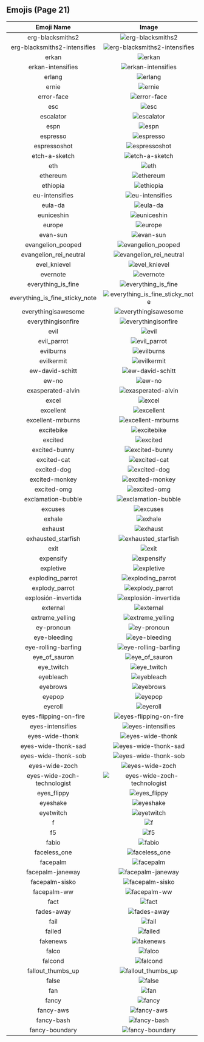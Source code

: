 
  ## Emojis (Page 21)
  |Emoji Name|Image|
  | :-: | :-: |
  |erg-blacksmiths2| ![erg-blacksmiths2](/output/erg-blacksmiths2.png)|
  |erg-blacksmiths2-intensifies| ![erg-blacksmiths2-intensifies](/output/erg-blacksmiths2-intensifies.gif)|
  |erkan| ![erkan](/output/erkan.png)|
  |erkan-intensifies| ![erkan-intensifies](/output/erkan-intensifies.gif)|
  |erlang| ![erlang](/output/erlang.png)|
  |ernie| ![ernie](/output/ernie.png)|
  |error-face| ![error-face](/output/error-face.png)|
  |esc| ![esc](/output/esc.png)|
  |escalator| ![escalator](/output/escalator.jpg)|
  |espn| ![espn](/output/espn.png)|
  |espresso| ![espresso](/output/espresso.jpg)|
  |espressoshot| ![espressoshot](/output/espressoshot.jpg)|
  |etch-a-sketch| ![etch-a-sketch](/output/etch-a-sketch.gif)|
  |eth| ![eth](/output/eth.png)|
  |ethereum| ![ethereum](/output/ethereum.png)|
  |ethiopia| ![ethiopia](/output/ethiopia.png)|
  |eu-intensifies| ![eu-intensifies](/output/eu-intensifies.gif)|
  |eula-da| ![eula-da](/output/eula-da.png)|
  |euniceshin| ![euniceshin](/output/euniceshin.png)|
  |europe| ![europe](/output/europe.png)|
  |evan-sun| ![evan-sun](/output/evan-sun.png)|
  |evangelion_pooped| ![evangelion_pooped](/output/evangelion_pooped.png)|
  |evangelion_rei_neutral| ![evangelion_rei_neutral](/output/evangelion_rei_neutral.png)|
  |evel_knievel| ![evel_knievel](/output/evel_knievel.jpg)|
  |evernote| ![evernote](/output/evernote.png)|
  |everything_is_fine| ![everything_is_fine](/output/everything_is_fine.gif)|
  |everything_is_fine_sticky_note| ![everything_is_fine_sticky_note](/output/everything_is_fine_sticky_note.png)|
  |everythingisawesome| ![everythingisawesome](/output/everythingisawesome.png)|
  |everythingisonfire| ![everythingisonfire](/output/everythingisonfire.gif)|
  |evil| ![evil](/output/evil.png)|
  |evil_parrot| ![evil_parrot](/output/evil_parrot.gif)|
  |evilburns| ![evilburns](/output/evilburns.png)|
  |evilkermit| ![evilkermit](/output/evilkermit.png)|
  |ew-david-schitt| ![ew-david-schitt](/output/ew-david-schitt.png)|
  |ew-no| ![ew-no](/output/ew-no.png)|
  |exasperated-alvin| ![exasperated-alvin](/output/exasperated-alvin.png)|
  |excel| ![excel](/output/excel.png)|
  |excellent| ![excellent](/output/excellent.png)|
  |excellent-mrburns| ![excellent-mrburns](/output/excellent-mrburns.gif)|
  |excitebike| ![excitebike](/output/excitebike.gif)|
  |excited| ![excited](/output/excited.gif)|
  |excited-bunny| ![excited-bunny](/output/excited-bunny.gif)|
  |excited-cat| ![excited-cat](/output/excited-cat.gif)|
  |excited-dog| ![excited-dog](/output/excited-dog.gif)|
  |excited-monkey| ![excited-monkey](/output/excited-monkey.gif)|
  |excited-omg| ![excited-omg](/output/excited-omg.gif)|
  |exclamation-bubble| ![exclamation-bubble](/output/exclamation-bubble.gif)|
  |excuses| ![excuses](/output/excuses.png)|
  |exhale| ![exhale](/output/exhale.png)|
  |exhaust| ![exhaust](/output/exhaust.jpg)|
  |exhausted_starfish| ![exhausted_starfish](/output/exhausted_starfish.png)|
  |exit| ![exit](/output/exit)|
  |expensify| ![expensify](/output/expensify.png)|
  |expletive| ![expletive](/output/expletive.png)|
  |exploding_parrot| ![exploding_parrot](/output/exploding_parrot)|
  |explody_parrot| ![explody_parrot](/output/explody_parrot.gif)|
  |explosión-invertida| ![explosión-invertida](/output/explosión-invertida)|
  |external| ![external](/output/external.gif)|
  |extreme_yelling| ![extreme_yelling](/output/extreme_yelling.gif)|
  |ey-pronoun| ![ey-pronoun](/output/ey-pronoun.png)|
  |eye-bleeding| ![eye-bleeding](/output/eye-bleeding.jpg)|
  |eye-rolling-barfing| ![eye-rolling-barfing](/output/eye-rolling-barfing.png)|
  |eye_of_sauron| ![eye_of_sauron](/output/eye_of_sauron.jpg)|
  |eye_twitch| ![eye_twitch](/output/eye_twitch.gif)|
  |eyebleach| ![eyebleach](/output/eyebleach.gif)|
  |eyebrows| ![eyebrows](/output/eyebrows.gif)|
  |eyepop| ![eyepop](/output/eyepop.gif)|
  |eyeroll| ![eyeroll](/output/eyeroll)|
  |eyes-flipping-on-fire| ![eyes-flipping-on-fire](/output/eyes-flipping-on-fire.gif)|
  |eyes-intensifies| ![eyes-intensifies](/output/eyes-intensifies.gif)|
  |eyes-wide-thonk| ![eyes-wide-thonk](/output/eyes-wide-thonk.gif)|
  |eyes-wide-thonk-sad| ![eyes-wide-thonk-sad](/output/eyes-wide-thonk-sad.png)|
  |eyes-wide-thonk-sob| ![eyes-wide-thonk-sob](/output/eyes-wide-thonk-sob.png)|
  |eyes-wide-zoch| ![eyes-wide-zoch](/output/eyes-wide-zoch.png)|
  |eyes-wide-zoch-technologist| ![eyes-wide-zoch-technologist](/output/eyes-wide-zoch-technologist.png)|
  |eyes_flippy| ![eyes_flippy](/output/eyes_flippy.gif)|
  |eyeshake| ![eyeshake](/output/eyeshake.gif)|
  |eyetwitch| ![eyetwitch](/output/eyetwitch.gif)|
  |f| ![f](/output/f.png)|
  |f5| ![f5](/output/f5.gif)|
  |fabio| ![fabio](/output/fabio.png)|
  |faceless_one| ![faceless_one](/output/faceless_one.png)|
  |facepalm| ![facepalm](/output/facepalm.gif)|
  |facepalm-janeway| ![facepalm-janeway](/output/facepalm-janeway.png)|
  |facepalm-sisko| ![facepalm-sisko](/output/facepalm-sisko.png)|
  |facepalm-ww| ![facepalm-ww](/output/facepalm-ww.gif)|
  |fact| ![fact](/output/fact.png)|
  |fades-away| ![fades-away](/output/fades-away)|
  |fail| ![fail](/output/fail.gif)|
  |failed| ![failed](/output/failed.png)|
  |fakenews| ![fakenews](/output/fakenews.gif)|
  |falco| ![falco](/output/falco.png)|
  |falcond| ![falcond](/output/falcond.png)|
  |fallout_thumbs_up| ![fallout_thumbs_up](/output/fallout_thumbs_up.png)|
  |false| ![false](/output/false.png)|
  |fan| ![fan](/output/fan.gif)|
  |fancy| ![fancy](/output/fancy.png)|
  |fancy-aws| ![fancy-aws](/output/fancy-aws.png)|
  |fancy-bash| ![fancy-bash](/output/fancy-bash.png)|
  |fancy-boundary| ![fancy-boundary](/output/fancy-boundary.png)|
  
